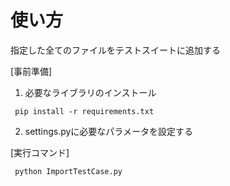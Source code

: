 # 使い方
指定した全てのファイルをテストスイートに追加する

[事前準備]

1. 必要なライブラリのインストール

``` pip install -r requirements.txt```

2. settings.pyに必要なパラメータを設定する

[実行コマンド]
```
 python ImportTestCase.py
```